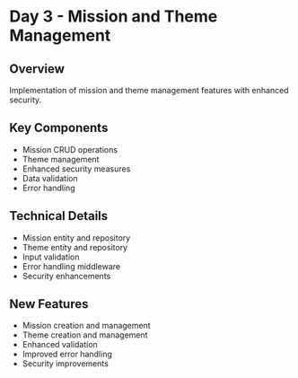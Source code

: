 # Day 3 - Mission and Theme Management

## Overview
Implementation of mission and theme management features with enhanced security.

## Key Components
- Mission CRUD operations
- Theme management
- Enhanced security measures
- Data validation
- Error handling

## Technical Details
- Mission entity and repository
- Theme entity and repository
- Input validation
- Error handling middleware
- Security enhancements

## New Features
- Mission creation and management
- Theme creation and management
- Enhanced validation
- Improved error handling
- Security improvements 